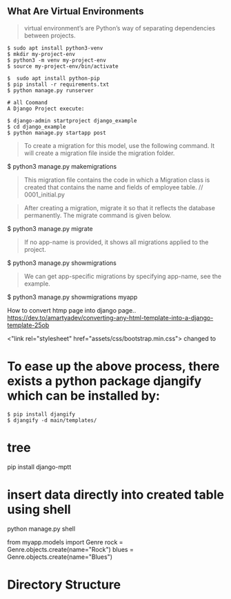 ## What Are Virtual Environments
> virtual environment’s are Python’s way of separating dependencies between projects.
```
$ sudo apt install python3-venv
$ mkdir my-project-env
$ python3 -m venv my-project-env
$ source my-project-env/bin/activate

$  sudo apt install python-pip
$ pip install -r requirements.txt
$ python manage.py runserver

# all Coomand
A Django Project execute: 

$ django-admin startproject django_example
$ cd django_example
$ python manage.py startapp post
```
> To create a migration for this model, use the following command. It will create a migration file inside the migration folder.

$ python3 manage.py makemigrations  

> This migration file contains the code in which a Migration class is created that contains the name and fields of employee table.
// 0001_initial.py

> After creating a migration, migrate it so that it reflects the database permanently. The migrate command is given below.

$ python3 manage.py migrate  

> If no app-name is provided, it shows all migrations applied to the project.

$ python3 manage.py showmigrations  

> We can get app-specific migrations by specifying app-name, see the example.

$ python3 manage.py showmigrations myapp  




How to convert htmp page into django page..
https://dev.to/amartyadev/converting-any-html-template-into-a-django-template-25ob

<"link rel="stylesheet" href="assets/css/bootstrap.min.css">
changed to 
<link rel="stylesheet" href="{% static 'assets/css/bootstrap.min.css' %}">

# To ease up the above process, there exists a python package djangify which can be installed by: 
```
$ pip install djangify
$ djangify -d main/templates/
```
# tree
pip install django-mptt
# insert data directly into created table using shell
python manage.py shell

from myapp.models import Genre
rock = Genre.objects.create(name="Rock")
blues = Genre.objects.create(name="Blues")

# Directory Structure

```
